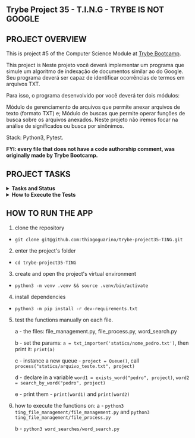 ## Trybe Project 35 - T.I.N.G - TRYBE IS NOT GOOGLE


## PROJECT OVERVIEW

  This is project #5 of the Computer Science Module at [Trybe Bootcamp](https://www.betrybe.com/).

  This project is Neste projeto você deverá implementar um programa que simule um algoritmo de indexação de documentos similar ao do Google. Seu programa deverá ser capaz de identificar ocorrências de termos em arquivos TXT.

Para isso, o programa desenvolvido por você deverá ter dois módulos:

Módulo de gerenciamento de arquivos que permite anexar arquivos de texto (formato TXT) e;
Módulo de buscas que permite operar funções de busca sobre os arquivos anexados.
Neste projeto não iremos focar na análise de significados ou busca por sinônimos. 
  
  Stack: Python3, Pytest.

  <strong>FYI: every file that does not have a code authorship comment, was originally made by Trybe Bootcamp.</strong>


## PROJECT TASKS

<details>
  <summary>
    <b>Tasks and Status</b>
  </summary>

    *Description* | *Status*
    --- | :---:
    1.1 - Será validado que o método `enqueue` deve adicionar um valor a fila, modificando seu tamanho | :heavy_check_mark:
    1.2 - Será validado que o método `dequeue` deve remover o elemento a mais tempo na fila, modificando seu tamanho | :heavy_check_mark:
    1.3 - Será validado que o método `search` deve buscar um valor na lista à partir de um índice | :heavy_check_mark:
    1.4 - Será validado que o método `search` deve lançar uma exceção quando o índice for inválido | :heavy_check_mark:
    2.1 - Será validado que ao executar o método `txt_importer` deve retornar uma estrutura contendo as linhas do arquivo | :heavy_check_mark:
    2.2 - Será validado que ao executar o método `txt_importer` com um arquivo TXT que não exista, deve ser exibida a mensagem: `Arquivo {path_file} não encontrado` | :heavy_check_mark:
    2.3 - Será validado que ao executar o método `txt_importer` com uma extensão diferente de `.txt`, deve ser exibida uma mensagem: `Formato inválido` | :heavy_check_mark:
    3.1 - Será validado que ao executar a função `process` com o mesmo nome a execução deverá ser ignorada | :heavy_check_mark:
    3.2 - Será validado que ao executar a função `process` com sucesso deverá retornar mensagem via `stdout` | :heavy_check_mark:
    4.1 - Será validado que ao executar a função `remove` com sucesso deverá retornar mensagem via `stdout` | :heavy_check_mark:
    4.2 - Será validado que ao executar a função `remove` um arquivo inexistente deverá retornar a mensagem `Não há elementos` | :heavy_check_mark:
    5.1 - Será validado que ao executar a função `file_metadata` com sucesso deverá retornar mensagem via `stdout` | :heavy_check_mark:
    5.2 - Será validado que ao executar a função `file_metadata` com posição inválida deverá retornar a mensagem `Posição inválida` | :heavy_check_mark:
    6 - Implemente os testes para a classe `PriorityQueue` capaz de armazenar arquivos pequenos de forma prioritária | :heavy_check_mark:
    7.1 - Será validado que ao executar a função `exists_word` com sucesso deverá retornar a mensagem | :heavy_check_mark:
    7.2 - Será validado que ao executar a função `exists_word` com palavra inexistente deverá retornar uma lista vazia | :heavy_check_mark:
    8.1 - Será validado que ao executar a função `search_by_word` com sucesso deverá retornar a mensagem | :heavy_check_mark:
    8.2 - Será validado que ao executar a função `search_by_word` com palavra inexistente deverá retornar uma lista vazia | :heavy_check_mark:

</details>

<details>
  <summary><strong>How to Execute the Tests</strong></summary>

  To execute the tests, first check if you have the virtual environment up and running.

  <strong>To Execute All tests:</strong> ```$ python3 -m pytest```

  the file `pyproject.toml` already correctly configures pytest. However, in case you have issues with that and want a complete explicit output, the command is:

  ```bash
  python3 -m pytest -s -vv
  ```

  In case you need to execute just one test file, use the command:

  ```bash
  python3 -m pytest tests/filename.py
  ```

  In case you need to execute just one test function, use the command:

  ```bash
  python3 -m pytest -k test_function_name
  ```

  If you wish that the tests stop from being executed when the first error happens, use the param `-x`

  ```bash
  python3 -m pytest -x tests/filename.py
  ```

  To execute a specific test of a file, type the command:

  ```bash
  python3 -m pytest tests/filename.py::test_function_name
  ```
</details>


## HOW TO RUN THE APP


1. clone the repository

  - `git clone git@github.com:thiagoguarino/trybe-project35-TING.git`

2. enter the project's folder 

  - `cd trybe-project35-TING`

3. create and open the project's virtual environment

- `python3 -m venv .venv && source .venv/bin/activate`

4. install dependencies

- `python3 -m pip install -r dev-requirements.txt`

5. test the functions manually on each file.

    a - the files: file_management.py, file_process.py, word_search.py 

    b - set the params: `a = txt_importer('statics/nome_pedro.txt')`, then print it: `print(a)`

    c - instance a new queue - `project = Queue()`, call `process("statics/arquivo_teste.txt", project)`

    d - declare in a variable `word1 = exists_word("pedro", project)`, `word2 = search_by_word("pedro", project)`

    e - print them - `print(word1)` and `print(word2)`

6. how to execute the functions on: 
    a - `python3 ting_file_management/file_management.py` and `python3 ting_file_management/file_process.py`

    b - `python3 word_searches/word_search.py`
